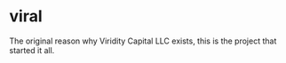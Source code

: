 # viral
The original reason why Viridity Capital LLC exists, this is the project that started it all.
